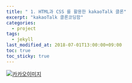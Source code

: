 ```yaml
---
title: " 1. HTML과 CSS 를 활용한 kakaoTalk 클론"
excerpt: "kakaoTalk 클론코딩함"
categories:
  - project
tags:
  - jekyll
last_modified_at: 2018-07-01T13:00:00+09:00
toc: true
toc_sticky: true
---
```


[![카카오이미지](/assets/images/.png)](https://github.com/JungYOsup/JungYosup.github.io.git)
